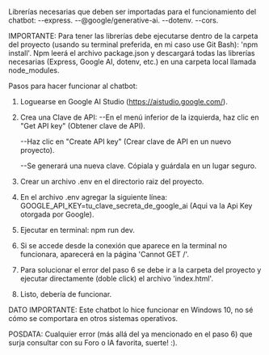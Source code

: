 Librerías necesarias que deben ser importadas para el funcionamiento del chatbot:
    --express.
    --@google/generative-ai.
    --dotenv.
    --cors.

IMPORTANTE: 
    Para tener las librerías debe ejecutarse dentro de la carpeta del proyecto (usando su terminal preferida, en mi caso use Git Bash): 'npm install'. Npm leerá el archivo package.json y descargará todas las librerías necesarias (Express, Google AI, dotenv, etc.) en una carpeta local llamada node_modules.

Pasos para hacer funcionar al chatbot:

1) Loguearse en Google AI Studio (https://aistudio.google.com/).

2) Crea una Clave de API:
    --En el menú inferior de la izquierda, haz clic en "Get API key" (Obtener clave de API).

    --Haz clic en "Create API key" (Crear clave de API en un nuevo proyecto).

    --Se generará una nueva clave. Cópiala y guárdala en un lugar seguro. 

3) Crear un archivo .env en el directorio raiz del proyecto.

4) En el archivo .env agregar la siguiente línea: GOOGLE_API_KEY=tu_clave_secreta_de_google_ai (Aqui va la Api Key otorgada por Google).

5) Ejecutar en terminal: npm run dev.

6) Si se accede desde la conexión que aparece en la terminal no funcionara, aparecerá en la página 'Cannot GET /'.

7) Para solucionar el error del paso 6 se debe ir a la carpeta del proyecto y ejecutar directamente (doble click) el archivo 'index.html'.

8) Listo, debería de funcionar.

DATO IMPORTANTE: 
Este chatbot lo hice funcionar en Windows 10, no sé cómo se comportara en otros sistemas operativos.

POSDATA: 
Cualquier error (más allá del ya mencionado en el paso 6) que surja consultar con su Foro o IA favorita, suerte! :).